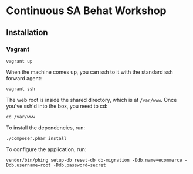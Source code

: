 Continuous SA Behat Workshop
============================

Installation
------------

### Vagrant

```
vagrant up
```

When the machine comes up, you can ssh to it with the standard ssh forward agent:

```
vagrant ssh
```

The web root is inside the shared directory, which is at `/var/www`. Once you've ssh'd into the box, you need to cd:

```
cd /var/www
```

To install the dependencies, run:

```
./composer.phar install
```

To configure the application, run:

```
vendor/bin/phing setup-db reset-db db-migration -Ddb.name=ecommerce -Ddb.username=root -Ddb.password=secret
```
